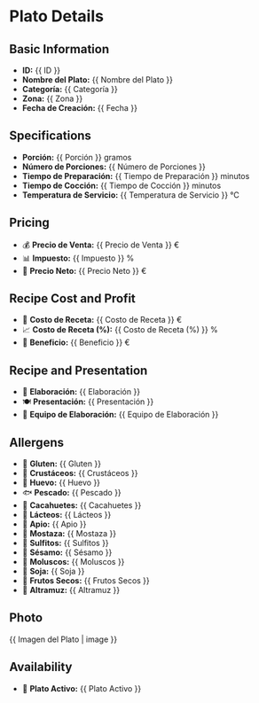 # Plato Details

## Basic Information
- **ID:** {{ ID }}
- **Nombre del Plato:** {{ Nombre del Plato }}
- **Categoría:** {{ Categoría }}
- **Zona:** {{ Zona }}
- **Fecha de Creación:** {{ Fecha }}

## Specifications
- **Porción:** {{ Porción }} gramos
- **Número de Porciones:** {{ Número de Porciones }}
- **Tiempo de Preparación:** {{ Tiempo de Preparación }} minutos
- **Tiempo de Cocción:** {{ Tiempo de Cocción }} minutos
- **Temperatura de Servicio:** {{ Temperatura de Servicio }} °C

## Pricing
- 💰 **Precio de Venta:** {{ Precio de Venta }} €
- 📊 **Impuesto:** {{ Impuesto }} %
- 🛒 **Precio Neto:** {{ Precio Neto }} €

## Recipe Cost and Profit
- 🧾 **Costo de Receta:** {{ Costo de Receta }} €
- 📈 **Costo de Receta (%):** {{ Costo de Receta (%) }} %
- 🚀 **Beneficio:** {{ Beneficio }} €

## Recipe and Presentation
- 🍳 **Elaboración:** {{ Elaboración }}
- 🍽️ **Presentación:** {{ Presentación }}
- 🧪 **Equipo de Elaboración:** {{ Equipo de Elaboración }}

## Allergens
- 🚫 **Gluten:** {{ Gluten }}
- 🦞 **Crustáceos:** {{ Crustáceos }}
- 🥚 **Huevo:** {{ Huevo }}
- 🐟 **Pescado:** {{ Pescado }}
- 🥜 **Cacahuetes:** {{ Cacahuetes }}
- 🥛 **Lácteos:** {{ Lácteos }}
- 🥬 **Apio:** {{ Apio }}
- 🌿 **Mostaza:** {{ Mostaza }}
- 🧪 **Sulfitos:** {{ Sulfitos }}
- 🍞 **Sésamo:** {{ Sésamo }}
- 🐚 **Moluscos:** {{ Moluscos }}
- 🥟 **Soja:** {{ Soja }}
- 🌰 **Frutos Secos:** {{ Frutos Secos }}
- 🌱 **Altramuz:** {{ Altramuz }}

## Photo
{{ Imagen del Plato | image }}

## Availability
- 🌟 **Plato Activo:** {{ Plato Activo }}

